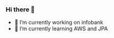 ### Hi there 👋

- 🔭 I’m currently working on infobank
- 🌱 I’m currently learning AWS and JPA
<!-- 
- 👯 I’m looking to collaborate on 
- 🤔 I’m looking for help with ...
- 💬 Ask me about ...
- 📫 How to reach me: ...
- 😄 Pronouns: ...
- ⚡ Fun fact: ...
-->

